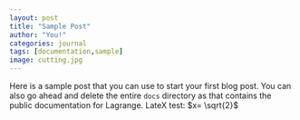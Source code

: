 ```yaml
---
layout: post
title: "Sample Post"
author: "You!"
categories: journal
tags: [documentation,sample]
image: cutting.jpg
---
```


Here is a sample post that you can use to start your first blog post. You can also go ahead and delete the entire `docs` directory as that contains the public documentation for Lagrange. LateX test:
$x= \sqrt{2}$
